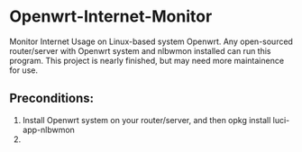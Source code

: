# Openwrt-Internet-Monitor #
Monitor Internet Usage on Linux-based system Openwrt.
Any open-sourced router/server with Openwrt system and nlbwmon installed can run this program.
This project is nearly finished, but may need more maintainence for use.

## Preconditions: ##
1. Install Openwrt system on your router/server, and then opkg install luci-app-nlbwmon
2. 